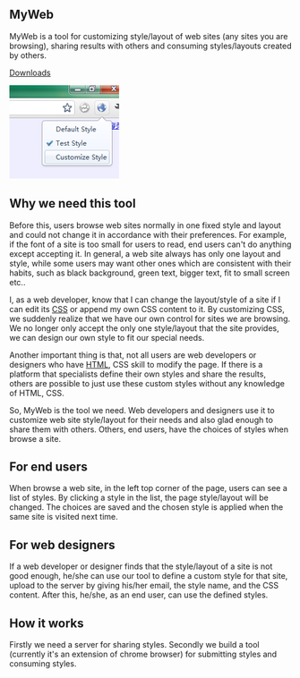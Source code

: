 ## MyWeb

MyWeb is a tool for customizing style/layout of web sites (any sites you are browsing), sharing results with others and consuming styles/layouts created by others.

[Downloads](https://github.com/WenchaoZeng/MyWeb/downloads)


![screen shot](https://github.com/WenchaoZeng/MyWeb/raw/master/screen_shot.PNG)


## Why we need this tool

Before this, users browse web sites normally in one fixed style and layout and could not change it in accordance with their preferences. For example, if the font of a site is too small for users to read, end users can't do anything except accepting it. In general, a web site always has only one layout and style, while some users may want other ones which are consistent with their habits, such as black background, green text, bigger text, fit to small screen etc..

I, as a web developer, know that I can change the layout/style of a site if I can edit its [CSS](http://en.wikipedia.org/wiki/Cascading_Style_Sheets) or append my own CSS content to it. By customizing CSS, we suddenly realize that we have our own control for sites we are browsing. We no longer only accept the only one style/layout that the site provides, we can design our own style to fit our special needs.

Another important thing is that, not all users are web developers or designers who have [HTML](http://en.wikipedia.org/wiki/HTML), CSS skill to modify the page. If there is a platform that specialists define their own styles and share the results, others are possible to just use these custom styles without any knowledge of HTML, CSS.

So, MyWeb is the tool we need. Web developers and designers use it to customize web site style/layout for their needs and also glad enough to share them with others. Others, end users, have the choices of styles when browse a site.

## For end users

When browse a web site, in the left top corner of the page, users can see a list of styles. By clicking a style in the list, the page style/layout will be changed. The choices are saved and the chosen style is applied when the same site is visited next time. 

## For web designers

If a web developer or designer finds that the style/layout of a site is not good enough, he/she can use our tool to define a custom style for that site, upload to the server by giving his/her email, the style name, and the CSS content. After this, he/she, as an end user, can use the defined styles.

## How it works

Firstly we need a server for sharing styles. Secondly we build a tool (currently it's an extension of chrome browser) for submitting styles and consuming styles.